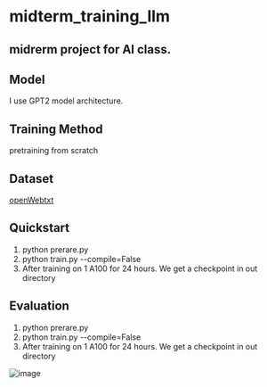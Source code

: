 # midterm_training_llm
## midrerm project for AI class.
## Model
I use GPT2 model architecture.
## Training Method
pretraining from scratch
## Dataset   
[openWebtxt](https://openwebtext2.readthedocs.io/en/latest/) 
## Quickstart
1. python prerare.py
2. python train.py --compile=False
3. After training on 1 A100 for 24 hours. We get a checkpoint in out directory
## Evaluation
1. python prerare.py
2. python train.py --compile=False
3. After training on 1 A100 for 24 hours. We get a checkpoint in out directory

![image](https://github.com/user-attachments/assets/e6d606cf-c204-4522-89e0-a6a4f4872cc3)
